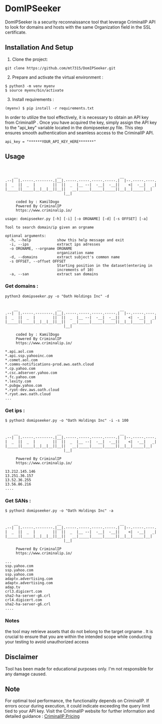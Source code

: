 # DomIPSeeker

DomIPSeeker is a security reconnaissance tool that leverage CriminalIP API to look for domains and hosts with the same Organization field in the SSL certificate.

## Installation And Setup

1. Clone the project:
```
git clone https://github.com/mt7315/DomIPSeeker.git
```

2. Prepare and activate the virtual environment :
```
$ python3 -m venv myenv
$ source myenv/bin/activate
```

3. Install requirements :
```
(myenv) $ pip install -r requirements.txt
```

In order to utilize the tool effectively, it is necessary to obtain an API key from CriminalIP . Once you have acquired the key, simply assign the API key to the "api_key" variable located in the domipseeker.py file. This step ensures smooth authentication and seamless access to the CriminalIP API.
```
api_key = "******YOUR_API_KEY_HERE*******"
```

## Usage
```


    __                  __                           __
.--|  |.-----.--------.|__|.-----.-----.-----.-----.|  |--.-----.----.
|  _  ||  _  |        ||  ||  _  |__ --|  -__|  -__||    <|  -__|   _|
|_____||_____|__|__|__||__||   __|_____|_____|_____||__|__|_____|__|
                           |__|

     coded by : KamilDogo
     Powered By CriminalIP
     https://www.criminalip.io/

usage: domipseeker.py [-h] [-i] [-o ORGNAME] [-d] [-s OFFSET] [-a]

Tool to search domain/ip given an orgname

optional arguments:
  -h, --help            show this help message and exit
  -i, --ips             extract ips adresses
  -o ORGNAME, --orgname ORGNAME
                        organization name
  -d, --domains         extract subject's common name
  -s OFFSET, --offset OFFSET
                        Starting position in the dataset(entering in
                        increments of 10)
  -a, --san             extract san domains
```


### Get domains :
```
python3 domipseeker.py -o "Oath Holdings Inc" -d


    __                  __                           __
.--|  |.-----.--------.|__|.-----.-----.-----.-----.|  |--.-----.----.
|  _  ||  _  |        ||  ||  _  |__ --|  -__|  -__||    <|  -__|   _|
|_____||_____|__|__|__||__||   __|_____|_____|_____||__|__|_____|__|
                           |__|

     coded by : KamilDogo
     Powered By CriminalIP
     https://www.criminalip.io/

*.api.aol.com
*.api.ssp.yahooinc.com
*.comet.aol.com
*.comms-notifications-prod.aws.oath.cloud
*.cp.yahoo.com
*.csc.adserver.yahoo.com
*.fc.yahoo.com
*.lexity.com
*.pubgw.yahoo.com
*.ryot-dev.aws.oath.cloud
*.ryot.aws.oath.cloud
...
```

### Get ips :
```
$ python3 domipseeker.py -o "Oath Holdings Inc" -i -s 100


    __                  __                           __
.--|  |.-----.--------.|__|.-----.-----.-----.-----.|  |--.-----.----.
|  _  ||  _  |        ||  ||  _  |__ --|  -__|  -__||    <|  -__|   _|
|_____||_____|__|__|__||__||   __|_____|_____|_____||__|__|_____|__|
                           |__|

     Powered By CriminalIP
     https://www.criminalip.io/

13.212.145.146
13.251.36.157
13.52.36.255
13.56.86.216
....
```

### Get SANs :
```
$ python3 domipseeker.py -o "Oath Holdings Inc" -a


    __                  __                           __
.--|  |.-----.--------.|__|.-----.-----.-----.-----.|  |--.-----.----.
|  _  ||  _  |        ||  ||  _  |__ --|  -__|  -__||    <|  -__|   _|
|_____||_____|__|__|__||__||   __|_____|_____|_____||__|__|_____|__|
                           |__|

     Powered By CriminalIP
     https://www.criminalip.io/

...
ssp.yahoo.com
ssp.yahoo.com
ssp.yahoo.com
adaptv.advertising.com
adaptv.advertising.com
adap.tv
crl3.digicert.com
sha2-ha-server-g6.crl
crl4.digicert.com
sha2-ha-server-g6.crl
....
```


### Notes

the tool may retrieve assets that do not belong to the target orgname . It is crucial to ensure that you are within the intended scope while conducting your testing to avoid unauthorized access


## Disclaimer

Tool has been made for educational purposes only. I'm not responsible for any damage caused.

## Note
For optimal tool performance, the functionality depends on CriminalIP. If errors occur during execution, it could indicate exceeding the query limit tied to your API key. Visit the CriminalIP website for further information and detailed guidance : [CriminalIP Pricing](https://www.criminalip.io/en/pricing)


